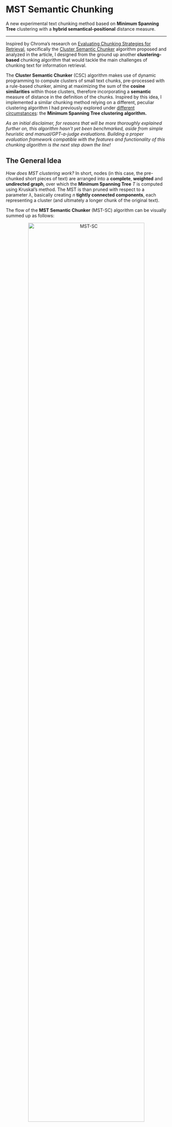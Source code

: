 # MST Semantic Chunking

A new experimental text chunking method based on **Minimum Spanning Tree** clustering with a **hybrid semantical-positional** distance measure.

---
Inspired by Chroma’s research on [Evaluating Chunking Strategies for Retrieval](https://research.trychroma.com/evaluating-chunking), specifically the [Cluster Semantic Chunker](https://github.com/brandonstarxel/chunking_evaluation/blob/main/chunking_evaluation/chunking/cluster_semantic_chunker.py) algorithm proposed and analyzed in the article, I designed from the ground up another **clustering-based** chunking algorithm that would tackle the main challenges of chunking text for information retrieval.

The **Cluster Semantic Chunker** (CSC) algorithm makes use of dynamic programming to compute clusters of small text chunks, pre-processed with a rule-based chunker, aiming at maximizing the sum of the **cosine similarities** within those clusters, therefore incorporating a **semantic** measure of distance in the definition of the chunks. 
Inspired by this idea, I implemented a similar chunking method relying on a different, peculiar clustering algorithm I had previously explored under [different circumstances](https://github.com/Haruno19/scikit-cautious): the **Minimum Spanning Tree clustering algorithm.** 

*As an initial disclaimer, for reasons that will be more thoroughly explained further on, this algorithm hasn’t yet been benchmarked, aside from simple heuristic and manual/GPT-a-judge evaluations. Building a proper evaluation framework compatible with the features and functionality of this chunking algorithm is the next step down the line!*

## The General Idea
*How does MST clustering work?* 
In short, nodes (in this case, the pre-chunked short pieces of text) are arranged into a **complete**, **weighted** and **undirected graph**, over which the **Minimum Spanning Tree** $T$ is computed using Kruskal’s method. The MST is than pruned with respect to a parameter $\lambda$, basically creating $n$ **tightly connected components**, each representing a cluster (and ultimately a longer chunk of the original text). 

The flow of the **MST Semantic Chunker** (MST-SC) algorithm can be visually summed up as follows:
<p align="center">
<img width="85%" alt="MST-SC" src="https://github.com/user-attachments/assets/cfff0f3c-a38a-4dec-b145-5be217cb1e4b" />
</p>
The main innovation the MST-SC algorithm aims to introduce however, is its unique **distance measure** used to calculate the weights of the graph’s edges. 

The distance measure is the “core” of any clustering algorithm, arguably even more fundamental than the structure of the algorithm itself. 
Measuring distance between chunks of text is notoriously difficult, as there’s no *quick and easy* definition that’s universally accepted or qualifiable as true. Especially in the context of **RAG** systems, when splitting text into smaller chunks, it’s beneficial to consider not only the surface-level syntax and textual delimiters, but also integrating a semantic measure to ensure semantically close paragraphs aren’t split apart, boosting the context retrieval’s performance and effectiveness. 

Integrating two such metrics into a single cohesive and consistent measure can be tricky, and Chroma’s CSC algorithm achieves pretty good results with its approach.
In the pursuit of achieving similar capabilities, MST-SC implements an **experimental and tunable distance measure** that incorporates **semantic distance** as well as **positional bias** into one single distance function.
*(Refer to the corresponding paragraph in the “**In Details…**” section for a more specific and in depth overview of how this measure is defined and computed)*

## Installation & Usage
To install and test MST-SC’s chunking performance on your own documents, simply `clone` this repository, install its dependencies, and run the `main.py` script (making sure it’s pointing to the correct input file). 

The dependencies of MST-SC are listed in the `requirements.txt` file:
```
sentence_transformers
transformers
scipy
```
It’s also necessary to download the `jina_text_segmenter.py` open source script by [Martijn Schouten](https://gist.github.com/MeMartijn/8d66a181f32304de9c07c2529649c35b#file-jina_text_segmenter-py-L70) and place it in the root folder of the repo (or alternatively, build your own rule-based pre-chunker). 

Out of the box, the embedding model used by MST-SC is [Qwen/Qwen3-Embedding-0.6B](https://huggingface.co/Qwen/Qwen3-Embedding-0.6B), but it can be changed to your preferred model by changing the `EmbeddingFunction` class in `embedding_function.py` accordingly.

Included in this repo, there’s also a demo markdown input file and its corresponding chunked output. The original document is a collection of (likely poorly-written) notes I recovered from my old high-school folder, parsed into `.md` from a `.docx` file with *Microsoft*’s [markitdown](https://github.com/microsoft/markitdown), which I found surprisingly handy and fitting for this use case. 
Other documents I tested the MST-SC algorithm with (and used as an empirical basis to manually adjust the tunable parameters) include other old notes of mine on different subjects, written in Italian like the demo sample, as well as a handful of *ad-hoc* files written in English by *ChatGPT-4o*. 

## In Details…

### Rule-Based Pre-Chunking
As stated above, the rule-based pre-chunking operation is handled entirely by the [Jina AI Text Segmenter](https://gist.github.com/MeMartijn/8d66a181f32304de9c07c2529649c35b) by Martijn Schouten. 

MST-SC works best which **highly separated short chunks** as its input, therefore the main objective of this step is to split the input text into **many short chunks** to then feed the clustering algorithm. I found Martijn Schouten’s segmenter to empirically perform the best, but if you want to test the chunking algorithm with another pre-chunker (or you own, custom-built one), I suggest you evaluate its output first and compare it with *Jina Segmenter*’s, to ensure the degree of separation it achieves is comparable.

### MST Clustering
The process clustering the pre-chunked input text into larger, semantically and locally tight final chunks through MST ordering and pruning, relies pretty much entirely on standard procedures. 

To avoid repeating multiple times throughout the algorithm costly operations like chunk embedding, MST-SC relies on a few internal structures, over which it performs its computations.
- `self.chunks` is of type `list[str]`, and contains the pre-processed input chunks. 
- `self.embeds` is a list of the same length of `self.chunks`, and stores for each chunk its embedding at the corresponding index.
- `self.token_lengths` analogously store the token length of each chunk at its corresponding index. 
- `indices` is a “symbolic” list, used mainly for clarity of notation, over which the MST and the related operations are computed. As the name suggests, each of its elements is a simple `int` index, that represents the corresponding chunk in `self.chunks` or `self.embeds`, or `self.token_lengths`.

Upon computing the distance matrix, which in itself describes the entire graph, the standard **Kruskal’s Minimum Spanning Tree** method is computer over the graph, with custom `union` and `find` functions (whereas the `union_cut` function is specially implemented to derive the connected components at the end). 

Of the resulting tree, only the edges whose weight is **smaller or equal** than the `self.lmbd` $\lambda$ parameter are joined when creating the connected components that will later be treated as the output chunks. The intuition is that cutting the edges that connect nodes *(input chunks)* whose distance is **higher** than the *lambda* threshold, will result in multiple **connected components** where the average **intra-node distance** is arbitrarily low, meaning the components are **tightly** connected, or *“fit well together”* (in respect to the distance metric).

### Distance Matrix Optimization
On a more practical note, the major drawback of this chunking (and clustering) algorithm lies in the computation of the **pairwise distance matrix**, the matrix which contains the distances from each node to the others, basically defining the input weighted graph. 
```python
edges = []
for i in range(len(indices)):
	for j in range(len(indices)):
		u, v = indices[i], indices[j]
		d = self.distance(u, v)
		edges.append((d, u, v))
```

A very intuitive and straightforward initial optimization for this process is to avoid calculating redundant and useless distances. By nature, the distance matrix over an **undirected**, **weighted** and **complete graph** (like this one) is **symmetric**, and null (i.e. equal to $0$) over the **main diagonal**. 

By computing only the **upper triangle** of the matrix (as opposed to the lower triangle, which would break the sequentiality of the input chunks, a fundamental property in the computation of the distance measure as we’ll see in the sections below), while still achieving an asymptotic complexity of $O(n^2)$, we’re able to cut down the operations count to $\frac{n(n-1)}{2}$, effectively reducing it by half. 
```python
edges = []
for i in range(len(indices)):
	for j in range(i + 1, len(indices)):
		u, v = indices[i], indices[j]
		d = self.distance(u, v)
		edges.append((d, u, v))
```

Another non-trivial optimization we can implement is actually dictated by the semantics of the distance function. Further details on this concept will be discussed later on, but in a nutshell, nodes *(chunks)* that are positionally too far apart from each other (say, the *3rd* and the *26th* paragraphs of the input document), will ultimately **not** going to be clustered together, in order to (loosely) adhere to a locality and sequentiality principle. 

What this means effectively, is that the exact value of their distance is inconsequential to core steps of the algorithm (as it’ll turn out to be **significantly higher** than the *lambda* threshold anyways). Therefore, skipping the distance calculation of the values that are arbitrarily too far apart, significantly lowers the operations count. 
A `distance_threshold` **tunable** parameter is introduced, and by default set to an **empirically evaluated** value of `6`.
```python
edges = []
for i in range(len(indices)):
	for j in range(i + 1, len(indices)):
		u, v = indices[i], indices[j]
		if(abs(u - v) >= distance_threshold):
			continue
		d = self.distance(u, v)
		edges.append((d, u, v))
```

It’s important to note that the term “*operations count*” is loosely used in the paragraph above. Ultimately, the above code repeats the internal loop exactly as many times as the *pre-optimization* version does. However, the **key difference** is that the `self.distance()` function —which constitutes the major cause of complexity in the sense that it’s the most **computational heavy** step of the algorithm— is only called a total of $(\text{distance\_threshold}-1)n$ times in the final optimized version. 
Further optimization could, *in principle*, be achieved by changing the `range` of times the internal loop is repeated to the appropriate value, instead of simply relying on the `if` condition. However, the computational gain granted by skipping the loop’s overhead and `if` evaluation is likely trivial, and becomes a *“demerit”* if we consider the current code’s much better **readability**. 

### Chunk-Merging Problem
Another core (albeit purely “syntactical”) step of the MST-SC algorithm is the transformation of clusters *(connected components)* into the output chunks.

Depending on the specifics of the pre-chunker, input chunks might be **shorter** or **longer**. Anyhow, while the final objective is to find an ultimately consistent balance inherent to the algorithm’s tunable parameters, if not artificially enforced, there’s no **direct control** over the length of the single final output chunk. 

Ideally, once the MST clustering computes the connected components, each consisting of a set of **unique** and tight **input** chunks, merging those chunks into a bigger piece of text without any ulterior overhead or logic, would be enough to effectively create the final output chunks. However, to ensure the final chunks don’t “*explode*” in length, a `max_tokens` **tunable** parameter (by default set to `400`) is available as a parameter passed to the `_merge_chunks_from_components()` function.
This ensures the chunks resulting of MST-SC don’t go over `400` tokens in length. In case combining the input chunks in a connected component exceeds this limit, the the chunk is simply **truncated** and split in two separate output chunks (similarly to the behavior of Chroma’s CSC algorithm under comparable circumstances). 

Given this limitation, it’s even more important to use a **quality pre-chunker** that would split the input text in **many**, **short** chunks. 

### Experimental Distance Measure
As mentioned before, the **distance measure** is ultimately the core innovation of this algorithm, and as such, in its current state it’s still **experimental** and likely **unstable**. 

The **main goal** with this measure is to incorporate a **semantical metric**, like *cosine similarity*, with a more often used **positional/sequential metric**. 
From a very high-level perspective, this means that the objective of this distance measure is to determine how “*distant*” two chunks of text from an input document are, balancing **how similar in content they are** *(semantical distance)* with **how close or far apart they are within the document** *(positional distance)*. 

Abstractly speaking, while not rigorously proven, this *should* improve the consistency and coherence of the chunks that will eventually be possibly retieved by a RAG system and prompted to an LLM as further context for a user query. Nevertheless, I thought the concept was worth a shot in and of itself, and given the *better than expected* immediate results MST-SC demonstrated (by manually and heuristically inspecting the resulting chunks over a handful of different documents), I decided to open source and share this project.

Next, I’d like to dive into the details of how I designed the distance measure to reflect the high-level characteristics described above. 

Please note that, as claimed multiple times, the effectiveness of this metric and algorithm as a whole has been only proven **empirically** and **heuristically** over a handful of documents, and at the moment there’s no underlying mathematical definition or basis “*justifying*” it. 
This is to say, any contribution, suggestion or feedback, and even harsh critique of this chunking approach is highly valuable for the scope of this project! 

#### The Overall Metric
Given two text chunks `a` and `b`, the distance between them is defined by the **linear combination** of three factors, each weighed by their respective weight:
$distance(a,b) = \text{semantic\_dist}(a,b)\times w_1 + \text{positional\_penalty}(a,b)\times w_2 + \text{vicinity\_reward}(a,b)\times w_3$
Each of this component —**Semantic Distance**, **Positional Penalty**, and **Vicinity Reward**— has a clearly defined conceptual meaning and motivation, that will be analyzed and explained in the following sections. 
#### Semantic Distance
The base metric of this distance measure is the **cosine** (dis-)**similarity**, a semantic distance metric.
```python
from scipy.spatial.distance import cosine
semantic_distance = cosine(self.embeds[a], self.embeds[b])
```

**Scipy**’s implementation of the `cosine` distance is used *as-is* to calculate the semantic distance between chunks `a` and `b`.

As for **why** this metric is used as a base for the entire measure, has mainly to do with the main ambition of this chunker: creating **semantically tight** chunks of the original text to help the retrieval process bring up consistently useful contextual information.

#### Positional Penalty
The concept of a **positional penalty** arises from the need to take into account the sequentiality of chunks (mainly paragraphs) within a document, in relation to how humans use to parse them. 

While it’s preferable to have paragraphs focused on the **same topics** clustered together in a single chunk, it often happens that the embedding might not represent with high-enough precision the **surroundings** of the main topic being discussed in a paragraph. 
What this means practically, is that paragraphs that may result in semantically similar embeddings, will likely not bring up **relevantly consistent** information if they’re found at **largely distant positions** within the document. 
Bringing up the same example as before, the *3rd* and *26th* paragraphs of a document should ultimately **not** be chunked together, even if their embeddings are semantically similar. 

This **positional penalty** term is therefore designed to make the base semantic distance larger the more the chunks are far apart in terms of position within the document. 
It relies on a scalar and tunable parameter $\gamma$, that pretty much like every other parameter in this code at the moment, has been adjusted empirically, to the value of `0.0275`.
```python
gamma = 0.0275 #scale factor for positional penalty
```

The **sequential distance** of chunks `a` and `b` is calculated with a simple subtraction of their values, which are in fact the **indices** of the input chunks, and conveniently represent their **position** within the document (i.e. `a = 4` means chunk `a` is the 5th chunk in the input document). 
```python
sequential_distance = abs(a - b)
```

The **penalty value** itself is instead computed as a **non-linear function**, scaled by the $\gamma$ parameter mentioned above, to ensure that **the more far apart** the chunks are (i.e. the larger the `sequential_distance` is), **the bigger** the resulting `penalty` is, discouraging the clustering algorithm to put them in the same connected component if their **sequential distance** is relatively high. 
```python
penalty = np.exp(gamma * sequential_distance) - 1
```

#### Vicinity Reward
The third and last component of this custom distance measure is the more **arbitrary** and **biased** one, but for good reasons.

Originally, the distance function was only composed of the **base semantic metric** and the **positional penalty** previously discussed. It was empirically noticed however, that semantically distant but **sequentially close and short** chunks —like *bullet list items* and even *headers* from their *immediately following paragraph*— where very often split apart in many, very short micro-chunks. 

This behavior is highly undesirable, as a potential RAG system making use of this chunking algorithm to store its contextual data, will likely end up retrieving this short chunks —like bullet list items or headers— with very high similarity scores to the user’s query, but due to their shortness and inherent lack of relevant information, they will effectively be of very low to null utility in providing the LLM with the further context it needs and expects to retrieve. 

Thus, the idea of a **vicinity reward** was introduced, to **artificially encourage** the clustering algorithm to put in the same connected component, regardless of their semantic distance, the two chunks `a` and `b`, when the following specific two cases occur:
1. Chunks `a` and `b` are arbitrarily **short** in terms of tokens, and arbitrarily **sequentially close** together'; the *bullet list case*. 
2. Chunk `a` is arbitrarily **short** and `b` follows immediately after `a`; the *header—paragraph* case.

Given the **arbitrariness** of these two situations, the computation of the **vicinity reward** relies on many **tunable parameters**, all currently empirically adjusted as follows:
```python
min_len = 5 # minimum length of a chunk (in tokens)
short_threshold = 80 # how short is a "short" chunk (in tokens)
long_term_window = 2 # how far apart chunks are still considered close
immediate_window = 1 # used for case 2 (the header case)
vicinity_reward = 0.275 # scaling factor of the bullet list bias
heading_reward = 0.85 # scaling factor of the header-paragraph bias
```

The **length** of each chunk is retrieved from the `self.token_length` list populated in the initialization fase of the algorithm. A “*safety measure*” to avoid length values potentially being set to $0$ (or an excessively small value) is implemented with the `max` function.
```python
len_a = max(self.token_lengths[a], min_len) 
len_b = max(self.token_lengths[b], min_len)

reward = 0 # reward by default is 0, if neither of the two cases occur
```

The two cases are then handled **sequentially**, starting with case 1. Both conditions can be `True` at once; in this case, the reward granted to the *header — paragraph* case is even **larger**. 
Analogously to the positional penalty calculation, the **vicinity reward** too is described through a **non-linear function**. 
```python
#case 1
if sequential_distance <= long_term_window:
	if len_a < short_threshold and len_b < short_threshold:
		reward -= vicinity_reward * np.exp(-min(len_a, len_b) 
				  / short_threshold)
#case 2
if sequential_distance == immediate_window:
	if len_a < short_threshold:
		reward -= heading_reward * np.exp(-len_a / short_threshold)
```

It’s important to note that, given its *distance shrinking* role, the **vicinity reward**, when applicable, is a **negative** value.

*(Note: it’s important for the second case specifically that chunk `a` comes sequentially before chunk `b`, as the goal is to encourage the clustering algorithm to join the header with its immediately **following** paragraph, and not the header with its immediately **preceding** paragraph. In fact, in both of those cases, the `sequential_distance == immediate_window` condition will be `True`. In this sense, it’s essential to compute the **upper** triangle of the distance matrix as opposed to the bottom one when performing the optimization step).*

#### Weights
After all the three components are computed accordingly to their definitions, the final distance `true_dist` is calculated. As mentioned at the start of this section, each component is scaled by a weight, which too has been determined empirically.  
```python
semantic_weight = 1.20
locality_weight = 1.1
vicinity_weight = 0.735
```

The final calculation is a simple **linear combination** of the three components.
```python
true_dist = semantic_distance*semantic_weight + 
			penalty*locality_weight + 
			reward*vicinity_weight
```

#### Lambda
Finally, to close this section, I must mention how the $\lambda$  parameter, `self.lmbd`, is defined and computed. 

Determining the exact value of *lambda* proves to be perhaps the most quality-impacting operation of the entire algorithm —after all, it’s the *“grind size”* through which the **granularity** of the clustering is determined. 
Initially, an empirically tested value of around `0.47` was considered the sweet-spot for *lambda*, but it’s clear that its entity depends strictly on how intrinsically **tight** the input chunks are with respect to one another. In other words, a **fixed value** for *lambda* would realistically only work (which in this context is to intend as *“produce a chunking of heuristically good quality”*) with documents that once pre-chunked, produce an input chunks set with a **mean distance** within a specific range. 

To solve this fundamental issue, an **adaptive calculation** of `self.lmbd` was introduced, based on the **mean distance** of the entire input chunk set, through the application of a **non-linear exponential function** with an empirically set scaling factor.
```python
alpha = 2.26
...
distances = [d for d, _, _ in edges]
self.lmbd = np.mean(distances) ** alpha
```

This definition of *lambda* is still **tentative** and completely **open to radical revisions**.

## Possible Future Developments
This is just the beginning step of this project. From now one, I’d love to continue making improvements and additions to this algorithm, in order for it to maybe oned day actually become competitive in the chunking algorithms landscape. 

I considered evaluating MST-SC with the aforementioned Chroma Evaluating-Chunking suite, but given its (MST-SC’s) intended feature of inherently re-arranging chunks of the original text to form semantically tighter clusters, the standard metrics used for chunking evaluation aren’t really applicable, as the chunks MST-SC produces are not, by design, strict substrings of the original input text. 
Nevertheless, building some sort of evaluation framework in order to gather actually meaningful data on the performance of MST-SC is likely the next step of this project down the line. 

Another interesting prospect, given the high amount of tunable parameters which especially the distance function relies on, would be to learn those parameters in a “traditional” machine-learning way. This step however, has the very practical and fundamental challenge that finding quality training data, in this case, text documents paired with their “optimally chunked” version, is. Given the way most current chunking algorithms work, it’s also particularly hard to find well-chunked documents with the original paragraphs re-arranged on the basis of semantic proximity, coherency & consistency, and a dataset not formatted this way, would effectively be useless in the scope of training the MST-SC algorithm. Furthermore, even assuming such a dataset could maybe be generated with the help of a sophisticated LLM, it's still very complicated to formally and expressively quantify the “loss”, that is, the “quality” of an output in comparison to the expected result. 
While very unlikely to happen, given how valuable its results would be, this still remains an open prospect for future developments. 